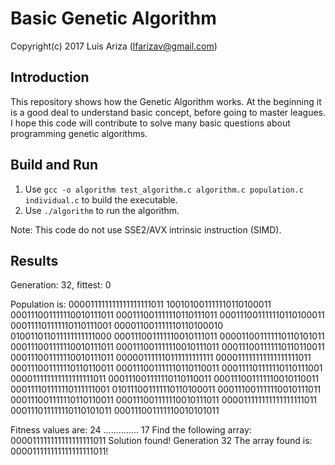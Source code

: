 # Basic Genetic Algorithm

Copyright(c) 2017 Luis Ariza (lfarizav@gmail.com)

## Introduction

This repository shows how the Genetic Algorithm works. At the beginning it is a good deal to understand basic concept, before going to master leagues.
I hope this code will contribute to solve many basic questions about programming genetic algorithms.

## Build and Run

1.  Use `gcc -o algorithm test_algorithm.c algorithm.c population.c individual.c` to build the executable.
2.  Use `./algorithm` to run the algorithm.

Note: This code do not use SSE2/AVX intrinsic instruction (SIMD).

## Results

Generation: 32, fittest: 0

Population is:
000011111111111111111011
100101001111110110100011
000111001111110010111011
000111001111110110111011
000111001111110110100011
000111101111110110111001
000011001111110110100010
010011011011111111111000
000111001111110010111011
000011001111110110101011
000111001111110010111011
000111001111110010111011
000111001111110110110011
000111001111110010111011
000001111110111111111111
000011111111111111111011
000111001111110110110011
000111001111110110110011
000111101111110110111001
000011111111111111111011
000111001111110110110011
000111001111110010110011
000111101111110111111001
010111001111110110100011
000111001111110010111011
000111001111110110110011
000111001111110010111011
000011111111111111111011
000111011111110110101011
000111001111110010101011

Fitness values are:
24
..............
17
Find the following array:
000011111111111111111011
Solution found!
Generation 32
The array found is:
000011111111111111111011!
